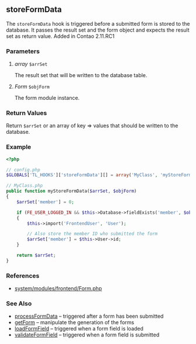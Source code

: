 storeFormData
-------------

The `storeFormData` hook is triggered before a submitted form is stored to the database. It passes the result set and the form object and expects the result set as return value. Added in Contao 2.11.RC1


### Parameters ###

1. *array* `$arrSet`

	The result set that will be written to the database table.

2. *Form* `$objForm`

	The form module instance.


### Return Values ###

Return `$arrSet` or an array of key => values that should be written to the database.


### Example ###

```php
<?php

// config.php
$GLOBALS['TL_HOOKS']['storeFormData'][] = array('MyClass', 'myStoreFormData');

// MyClass.php
public function myStoreFormData($arrSet, $objForm)
{
	$arrSet['member'] = 0;

	if (FE_USER_LOGGED_IN && $this->Database->fieldExists('member', $objForm->targetTable))
	{
		$this->import('FrontendUser', 'User');

		// Also store the member ID who submitted the form
		$arrSet['member'] = $this->User->id;
	}

	return $arrSet;
}
```


### References ###

- [system/modules/frontend/Form.php](https://github.com/contao/core/blob/2.11.7/system/modules/frontend/Form.php#L438)


### See Also ###

- [processFormData](processFormData.md) – triggered after a form has been submitted
- [getForm](getForm.md) – manipulate the generation of the forms
- [loadFormField](loadFormField.md) – triggered when a form field is loaded
- [validateFormField](validateFormField.md) – triggered when a form field is submitted
